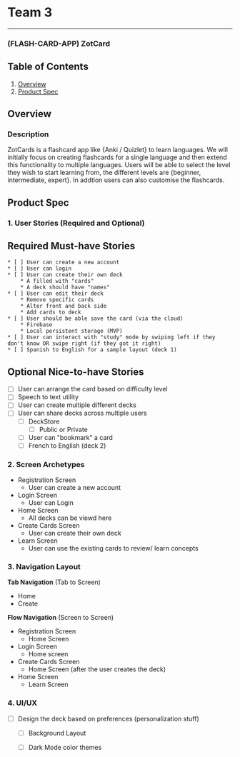 # Team 3 

---

### (FLASH-CARD-APP) ZotCard
## Table of Contents
1. [Overview](#Overview)
2. [Product Spec](#Product-Spec)

## Overview
### Description
ZotCards is a flashcard app like {Anki / Quizlet} to learn languages. We will initially focus on creating flashcards for a single language and then extend this functionality to multiple languages. Users will be able to select the level they wish to start learning from, the different levels are {beginner, intermediate, expert}. In addtion users can also customise the flashcards.

## Product Spec

### 1. User Stories (Required and Optional) 
## Required Must-have Stories
    * [ ] User can create a new account
    * [ ] User can login
    * [ ] User can create their own deck
        * A filled with "cards"
        * A deck should have "names" 
    * [ ] User can edit their deck
        * Remove specific cards
        * Alter front and back side
        * Add cards to deck 
    * [ ] User should be able save the card (via the cloud)
        * Firebase
        * Local persistent storage (MVP)
    * [ ] User can interact with "study" mode by swiping left if they don't know OR swipe right (if they got it right)
    * [ ] Spanish to English for a sample layout (deck 1)

## Optional Nice-to-have Stories
* [ ] User can arrange the card based on difficulty level
* [ ] Speech to text utility
* [ ] User can create multiple different decks
* [ ] User can share decks across multiple users
    * [ ] DeckStore 
      * [ ] Public or Private
    * [ ] User can "bookmark" a card 
    * [ ] French to English (deck 2)

### 2. Screen Archetypes
* Registration Screen
   * User can create a new account
* Login Screen
   * User can Login
* Home Screen
   * All decks can be viewd here
* Create Cards Screen
   * User can create their own deck
* Learn Screen
   * User can use the existing cards to review/ learn concepts
   
### 3. Navigation Layout
**Tab Navigation** (Tab to Screen)
* Home
* Create

**Flow Navigation** (Screen to Screen)
* Registration Screen
   * Home Screen
* Login Screen
   * Home screen
* Create Cards Screen
   * Home Screen (after the user creates the deck)
* Home Screen
   * Learn Screen


### 4. UI/UX
* [ ] Design the deck based on preferences (personalization stuff)
    * [ ] Background Layout
    * [ ] Dark Mode color themes
    



